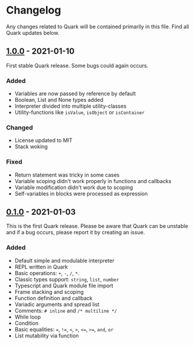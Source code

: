# Changelog
Any changes related to Quark will be contained primarily in this file. Find all Quark updates below.

## [1.0.0]() - 2021-01-10
First stable Quark release. Some bugs could again occurs.

### Added
- Variables are now passed by reference by default
- Boolean, List and None types added
- Interpreter divided into multiple utility-classes
- Utility-functions like `isValue`, `isObject` or `isContainer`

### Changed
- License updated to MIT
- Stack woking

### Fixed
- Return statement was tricky in some cases
- Variable scoping didn't work properly in functions and callbacks
- Variable modification didn't work due to scoping
- Self-variables in blocks were processed as expression

## [0.1.0]() - 2021-01-03
This is the first Quark release. Please be aware that Quark can be unstable and if a bug occurs, please report it by creating an issue.

### Added
- Default simple and modulable interpreter
- REPL written in Quark
- Basic operations: `+`, `-`, `/`, `*`.
- Classic types support: `string`, `list`, `number`
- Typescript and Quark module file import
- Frame stacking and scoping
- Function definition and callback
- Variadic arguments and spread list
- Comments: `# inline` and `/* multiline */`
- While loop
- Condition
- Basic equalities: `=`, `!=`, `<`, `>`, `<=`, `>=`, `and`, `or`
- List mutability via function
